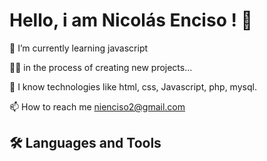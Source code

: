 
# Hello, i am Nicolás Enciso ! 👋



🌱 I’m currently learning javascript

👨‍💻 in the process of creating new projects...

💬 I know technologies like html, css, Javascript, php, mysql.

📫 How to reach me nienciso2@gmail.com

## 🛠 Languages and Tools






